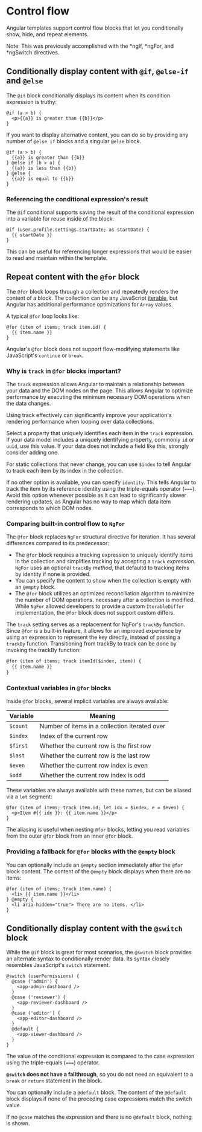# Control flow

Angular templates support control flow blocks that let you conditionally show, hide, and repeat elements.

Note: This was previously accomplished with the *ngIf, *ngFor, and \*ngSwitch directives.

## Conditionally display content with `@if`, `@else-if` and `@else`

The `@if` block conditionally displays its content when its condition expression is truthy:

```angular-html
@if (a > b) {
  <p>{{a}} is greater than {{b}}</p>
}
```

If you want to display alternative content, you can do so by providing any number of `@else if` blocks and a singular `@else` block.

```angular-html
@if (a > b) {
  {{a}} is greater than {{b}}
} @else if (b > a) {
  {{a}} is less than {{b}}
} @else {
  {{a}} is equal to {{b}}
}
```

### Referencing the conditional expression's result

The `@if` conditional supports saving the result of the conditional expression into a variable for reuse inside of the block.

```angular-html
@if (user.profile.settings.startDate; as startDate) {
  {{ startDate }}
}
```

This can be useful for referencing longer expressions that would be easier to read and maintain within the template.

## Repeat content with the `@for` block

The `@for` block loops through a collection and repeatedly renders the content of a block. The collection can be any JavaScript [iterable](https://developer.mozilla.org/docs/Web/JavaScript/Reference/Iteration_protocols), but Angular has additional performance optimizations for `Array` values.

A typical `@for` loop looks like:

```angular-html
@for (item of items; track item.id) {
  {{ item.name }}
}
```

Angular's `@for` block does not support flow-modifying statements like JavaScript's `continue` or `break`.

### Why is `track` in `@for` blocks important?

The `track` expression allows Angular to maintain a relationship between your data and the DOM nodes on the page. This allows Angular to optimize performance by executing the minimum necessary DOM operations when the data changes.

Using track effectively can significantly improve your application's rendering performance when looping over data collections.

Select a property that uniquely identifies each item in the `track` expression. If your data model includes a uniquely identifying property, commonly `id` or `uuid`, use this value. If your data does not include a field like this, strongly consider adding one.

For static collections that never change, you can use `$index` to tell Angular to track each item by its index in the collection.

If no other option is available, you can specify `identity`. This tells Angular to track the item by its reference identity using the triple-equals operator (`===`). Avoid this option whenever possible as it can lead to significantly slower rendering updates, as Angular has no way to map which data item corresponds to which DOM nodes.

### Comparing built-in control flow to `NgFor`
The `@for` block replaces `NgFor` structural directive for iteration. It has several differences compared to its predecessor:

* The `@for` block requires a tracking expression to uniquely identify items in the collection and simplifies tracking by accepting a `track` _expression_. `NgFor` uses an optional `trackBy` _method_, that defaultd to tracking items by identity if none is provided.
* You can specify the content to show when the collection is empty with an `@empty` block.
* The `@for` block utilizes an optimized reconciliation algorithm to minimize the number of DOM operations.
  necessary after a collection is modified. While `NgFor` allowed developers to provide a custom
  `IterableDiffer` implementation, the `@for` block does not support custom differs.

The `track` setting serves as a replacement for NgFor's `trackBy` function. Since `@for` is a built-in feature, it allows for an improved experience by using an expression to represent the key directly, instead of passing a `trackBy` function. Transitioning from trackBy to track can be done by invoking the trackBy function:

```html
@for (item of items; track itemId($index, item)) {
  {{ item.name }}
}
```

### Contextual variables in `@for` blocks

Inside `@for` blocks, several implicit variables are always available:

| Variable | Meaning                                       |
| -------- | --------------------------------------------- |
| `$count` | Number of items in a collection iterated over |
| `$index` | Index of the current row                      |
| `$first` | Whether the current row is the first row      |
| `$last`  | Whether the current row is the last row       |
| `$even`  | Whether the current row index is even         |
| `$odd`   | Whether the current row index is odd          |

These variables are always available with these names, but can be aliased via a `let` segment:

```angular-html
@for (item of items; track item.id; let idx = $index, e = $even) {
  <p>Item #{{ idx }}: {{ item.name }}</p>
}
```

The aliasing is useful when nesting `@for` blocks, letting you read variables from the outer `@for` block from an inner `@for` block.

### Providing a fallback for `@for` blocks with the `@empty` block

You can optionally include an `@empty` section immediately after the `@for` block content. The content of the `@empty` block displays when there are no items:

```angular-html
@for (item of items; track item.name) {
  <li> {{ item.name }}</li>
} @empty {
  <li aria-hidden="true"> There are no items. </li>
}
```

## Conditionally display content with the `@switch` block

While the `@if` block is great for most scenarios, the `@switch` block provides an alternate syntax to conditionally render data. Its syntax closely resembles JavaScript's `switch` statement.

```angular-html
@switch (userPermissions) {
  @case ('admin') {
    <app-admin-dashboard />
  }
  @case ('reviewer') {
    <app-reviewer-dashboard />
  }
  @case ('editor') {
    <app-editor-dashboard />
  }
  @default {
    <app-viewer-dashboard />
  }
}
```

The value of the conditional expression is compared to the case expression using the triple-equals (`===`) operator.

**`@switch` does not have a fallthrough**, so you do not need an equivalent to a `break` or `return` statement in the block.

You can optionally include a `@default` block. The content of the `@default` block displays if none of the preceding case expressions match the switch value.

If no `@case` matches the expression and there is no `@default` block, nothing is shown.
